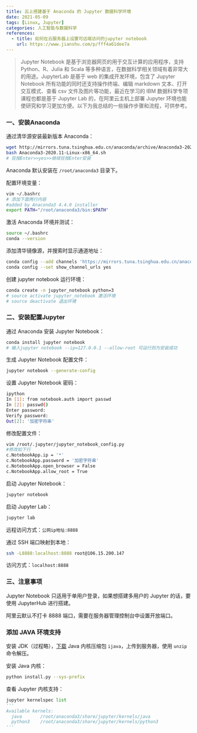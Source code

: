 ```yaml
---
title: 云上搭建基于 Anaconda 的 Jupyter 数据科学环境
date: 2021-05-09
tags: [Linux, Jupyter]
categories: 人工智能与数据科学
references:
  - title: 如何在云服务器上设置可远端访问的jupyter notebook
    url: https://www.jianshu.com/p/fff4a61dee7a
---
```


> Jupyter Notebook 是基于浏览器网页的用于交互计算的应用程序，支持 Python、R、Julia 和 Scala 等多种语言，在数据科学相关领域有着非常大的用途。JupyterLab 是基于 web 的集成开发环境，包含了 Jupyter Notebook 所有功能的同时还支持操作终端、编辑 markdown 文本、打开交互模式、查看 csv 文件及图片等功能，最近在学习的 IBM 数据科学专项课程也都是基于 Jupyter Lab 的，在阿里云主机上部署 Jupyter 环境也能使研究和学习更加方便。以下为我总结的一些操作步骤和流程，可供参考。

<!--more-->

### 一、安装Anaconda

通过清华源安装最新版本 Anaconda：

```bash
wget http://mirrors.tuna.tsinghua.edu.cn/anaconda/archive/Anaconda3-2020.11-Linux-x86_64.sh
bash Anaconda3-2020.11-Linux-x86_64.sh
# 狂按Enter>>yes>>继续狂按Enter安装
```

Anaconda 默认安装在 `/root/anaconda3` 目录下。

配置环境变量：

```bash
vim ~/.bashrc
# 添加下面两行内容
#added by Anaconda3 4.4.0 installer
export PATH="/root/anaconda3/bin:$PATH"
```

激活 Anaconda 环境并测试：

```bash
source ~/.bashrc
conda --version
```

添加清华镜像源，并搜索时显示通道地址：

```bash
conda config --add channels 'https://mirrors.tuna.tsinghua.edu.cn/anaconda/pkgs/free/'
conda config --set show_channel_urls yes
```

创建 jupyter notebook 运行环境：

```bash
conda create -n jupyter_notebook python=3
# source activate jupyter_notebook 激活环境
# source deactivate 退出环境
```

### 二、安装配置Jupyter

通过 Anaconda 安装 Jupyter Notebook：

```bash
conda install jupyter notebook
# 输入jupyter notebook --ip=127.0.0.1 --allow-root 可运行则为安装成功
```

生成 Jupyter Notebook 配置文件：

```bash
jupyter notebook --generate-config
```

设置 Jupyter Notebook 密码：

```bash
ipython
In [1]: from notebook.auth import passwd
In [2]: passwd()
Enter password: 
Verify password: 
Out[2]: '加密字符串'
```

修改配置文件：

```bash
vim /root/.jupyter/jupyter_notebook_config.py
#修改如下行
c.NotebookApp.ip = '*'
c.NotebookApp.password = '加密字符串'
c.NotebookApp.open_browser = False
c.NotebookApp.allow_root = True
```

启动 Jupyter Notebook：

```bash
jupyter notebook
```

启动 Jupyter Lab：

```bash
jupyter lab
```

远程访问方式：`公网ip地址:8888`

通过 SSH 端口映射到本地：

```bash
ssh -L8888:localhost:8888 root@106.15.200.147
```

访问方式：`localhost:8888`

### 三、注意事项

Jupyter Notebook 只适用于单用户登录，如果想搭建多用户的 Jupyter 的话，要使用 JupyterHub 进行搭建。

阿里云默认不打卡 8888 端口，需要在服务器管理控制台中设置开放端口。

### 添加 JAVA 环境支持

安装 JDK（过程略），[下载](https://github.com/SpencerPark/IJava/releases) Java 内核压缩包 `ijava`，上传到服务器，使用 `unzip` 命令解压。

安装 Java 内核：

```bash
python install.py --sys-prefix
```

查看 Jupyter 内核支持：

```python
jupyter kernelspec list
'''
Available kernels:
  java       /root/anaconda3/share/jupyter/kernels/java
  python3    /root/anaconda3/share/jupyter/kernels/python3
'''
```



